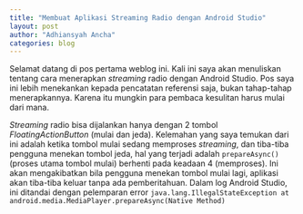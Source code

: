 ```yaml
---
title: "Membuat Aplikasi Streaming Radio dengan Android Studio"
layout: post
author: "Adhiansyah Ancha"
categories: blog
---
```


Selamat datang di pos pertama weblog ini. Kali ini saya akan menuliskan tentang cara menerapkan _streaming_ radio dengan Android Studio. Pos saya ini lebih menekankan kepada pencatatan referensi saja, bukan tahap-tahap menerapkannya. Karena itu mungkin para pembaca kesulitan harus mulai dari mana.

_Streaming_ radio bisa dijalankan hanya dengan 2 tombol _FloatingActionButton_ (mulai dan jeda). Kelemahan yang saya temukan dari ini adalah ketika tombol mulai sedang memproses _streaming_, dan tiba-tiba pengguna menekan tombol jeda, hal yang terjadi adalah `prepareAsync()` (proses utama tombol mulai) berhenti pada keadaan 4 (memproses). Ini akan mengakibatkan bila pengguna menekan tombol mulai lagi, aplikasi akan tiba-tiba keluar tanpa ada pemberitahuan. Dalam log Android Studio, ini ditandai dengan pelemparan error `java.lang.IllegalStateException at android.media.MediaPlayer.prepareAsync(Native Method)`
